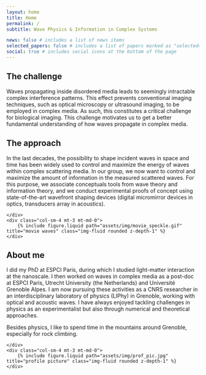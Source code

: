 ```yaml
---
layout: home
title: Home
permalink: /
subtitle: Wave Physics & Information in Complex Systems

news: false # includes a list of news items
selected_papers: false # includes a list of papers marked as "selected={true}"
social: true # includes social icons at the bottom of the page
---
```


<div class="row justify-content-sm-center">
    <div class="col-sm-8 mt-3 mt-md-0">

## The challenge

Waves propagating inside disordered media leads to seemingly intractable complex interference patterns. This effect prevents conventional imaging techniques, such as optical microscopy or ultrasound imaging, to be employed in complex media. As such, this constitutes a critical challenge for biological imaging. This challenge motivates us to get a better fundamental understanding of how waves propagate in complex media.

## The approach

In the last decades, the possibility to shape incident waves in space and time has been widely used to control and maximize the energy of waves within complex scattering media. In our group, we now want to control and maximize the amount of information in the measured scattered waves. For this purpose, we associate conceptuals tools from wave theory and information theory, and we conduct experimental proofs of concept using state-of-the-art wavefront shaping devices (digital micromirror devices in optics, transducers array in acoustics).

    </div>
    <div class="col-sm-4 mt-3 mt-md-0">
        {% include figure.liquid path="assets/img/movie_speckle.gif" title="movie waves" class="img-fluid rounded z-depth-1" %}
    </div>

</div>

<div class="row justify-content-sm-center">
    <div class="col-sm-8 mt-3 mt-md-0">

## About me

I did my PhD at ESPCI Paris, during which I studied light-matter interaction at the nanoscale. I then worked on waves in complex media as a post-doc at ESPCI Paris, Utrecht University (the Netherlands) and Université Grenoble Alpes. I am now pursuing these activities as a CNRS researcher in an interdisciplinary laboratory of physics (LIPhy) in Grenoble, working with optical and acoustic waves. I have always enjoyed tackling challenges in physics as an experimentalist but also through numerical and theoretical approaches.

Besides physics, I like to spend time in the mountains around Grenoble, especially for rock climbing.

    </div>
    <div class="col-sm-4 mt-3 mt-md-0">
        {% include figure.liquid path="assets/img/prof_pic.jpg" title="profile picture" class="img-fluid rounded z-depth-1" %}
    </div>

</div>
